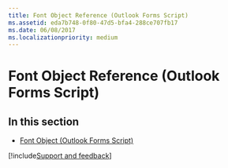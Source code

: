 ```yaml
---
title: Font Object Reference (Outlook Forms Script)
ms.assetid: eda7b748-0f80-47d5-bfa4-288ce707fb17
ms.date: 06/08/2017
ms.localizationpriority: medium
---
```



# Font Object Reference (Outlook Forms Script)

## In this section


- [Font Object (Outlook Forms Script)](Outlook.font.md)
    

[!include[Support and feedback](~/includes/feedback-boilerplate.md)]